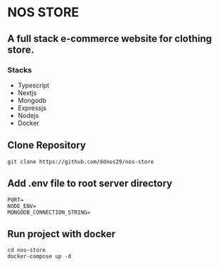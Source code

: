 # **NOS STORE**

## A full stack e-commerce website for clothing store.



### Stacks
- Typescript
- Nextjs
- Mongodb
- Expressjs
- Nodejs
- Docker

## Clone Repository
```
git clone https://github.com/ddnos29/nos-store
```
## Add .env file to root server directory
```
PORT=
NODE_ENV=
MONGODB_CONNECTION_STRING=
```
## Run project with docker
```
cd nos-store
docker-compose up -d
```

